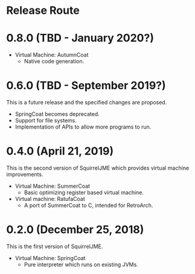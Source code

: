 # Release Route

# 0.8.0 (TBD - January 2020?)

 * Virtual Machine: AutumnCoat
   * Native code generation.

# 0.6.0 (TBD - September 2019?)

This is a future release and the specified changes are proposed.

 * SpringCoat becomes deprecated.
 * Support for file systems.
 * Implementation of APIs to allow more programs to run.

# 0.4.0 (April 21, 2019)

This is the second version of SquirrelJME which provides virtual machine
improvements.

 * Virtual Machine: SummerCoat
   * Basic optimizing register based virtual machine.
 * Virtual machine: RatufaCoat
   * A port of SummerCoat to C, intended for RetroArch.

# 0.2.0 (December 25, 2018)

This is the first version of SquirrelJME.

 * Virtual Machine: SpringCoat
   * Pure interpreter which runs on existing JVMs.

